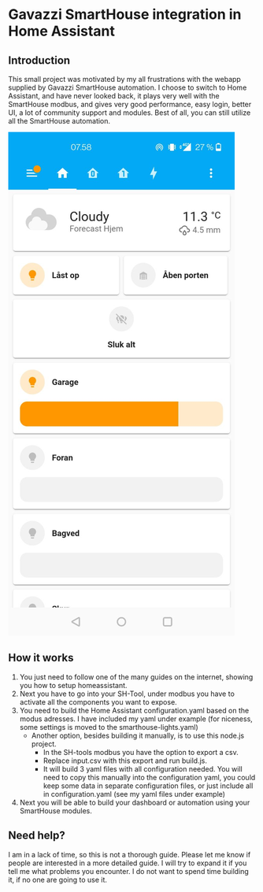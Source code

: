 # Gavazzi SmartHouse integration in Home Assistant

## Introduction

This small project was motivated by my all frustrations with the webapp supplied by Gavazzi SmartHouse automation.
I choose to switch to Home Assistant, and have never looked back, it plays very well with the SmartHouse modbus, and gives very good performance, easy login, better UI, a lot of community support and modules. Best of all, you can still utilize all the SmartHouse automation.

![Home Assistant with Mushroom cards](example/mushroom.jpg)

## How it works

1. You just need to follow one of the many guides on the internet, showing you how to setup homeassistant.
2. Next you have to go into your SH-Tool, under modbus you have to activate all the components you want to expose.
3. You need to build the Home Assistant configuration.yaml based on the modus adresses. I have included my yaml under example (for niceness, some settings is moved to the smarthouse-lights.yaml)
    - Another option, besides building it manually, is to use this node.js project. 
      - In the SH-tools modbus you have the option to export a csv. 
      - Replace input.csv with this export and run build.js.
      - It will build 3 yaml files with all configuration needed. You will need to copy this manually into the configuration yaml, you could keep some data in separate configuration files, or just include all in configuration.yaml (see my yaml files under example)
4. Next you will be able to build your dashboard or automation using your SmartHouse modules.

## Need help?

I am in a lack of time, so this is not a thorough guide. Please let me know if people are interested in a more detailed guide. 
I will try to expand it if you tell me what problems you encounter. I do not want to spend time building it, if no one are going to use it.  